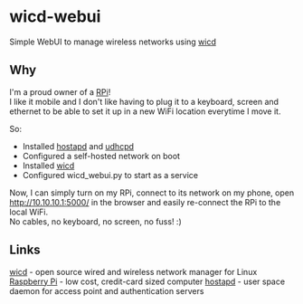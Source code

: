 wicd-webui
==========
Simple WebUI to manage wireless networks using [wicd](http://wicd.sourceforge.net)

Why
-------
I'm a proud owner of a [RPi](http://www.raspberrypi.org)!  
I like it mobile and I don't like having to plug it to a keyboard, screen and ethernet to be able to set it up in a new WiFi location everytime I move it.  

So:

- Installed [hostapd](http://hostap.epitest.fi/hostapd/) and [udhcpd](http://git.busybox.net/busybox/tree/networking/udhcp)
- Configured a self-hosted network on boot
- Installed [wicd](http://wicd.sourceforge.net)
- Configured wicd_webui.py to start as a service

Now, I can simply turn on my RPi, connect to its network on my phone, open http://10.10.10.1:5000/ in the browser and easily re-connect the RPi to the local WiFi.  
No cables, no keyboard, no screen, no fuss! :)


Links
-------
[wicd](http://wicd.sourceforge.net) - open source wired and wireless network manager for Linux  
[Raspberry Pi](http://www.raspberrypi.org) - low cost, credit-card sized computer
[hostapd](http://hostap.epitest.fi/hostapd/) - user space daemon for access point and authentication servers